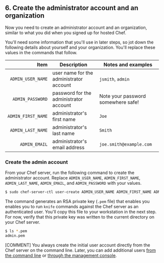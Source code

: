 ## 6. Create the administrator account and an organization

Now you need to create an administrator account and an organization, similar to what you did when you signed up for hosted Chef.

You'll need some information that you'll use in later steps, so jot down the following details about yourself and your organization. You'll replace these values in the commands that follow.

| Item                | Description |    Notes and examples |
|----------------------------------:|------------|----------|
| <code class="placeholder">ADMIN\_USER\_NAME</code>  | user name for the administrator account | `jsmith`, `admin` |
| <code class="placeholder">ADMIN\_PASSWORD</code>   | password for the administrator account | Note your password somewhere safe! |
| <code class="placeholder">ADMIN\_FIRST\_NAME</code> | administrator's first name | `Joe` |
| <code class="placeholder">ADMIN\_LAST\_NAME</code>  | administrator's last name | `Smith` |
| <code class="placeholder">ADMIN\_EMAIL</code>      | administrator's email address | `joe.smith@example.com` |

### Create the admin account

From your Chef server, run the following command to create the administrator account. Replace <code class="placeholder">ADMIN\_USER\_NAME</code>, <code class="placeholder">ADMIN\_FIRST\_NAME</code>, <code class="placeholder">ADMIN\_LAST\_NAME</code>, <code class="placeholder">ADMIN\_EMAIL</code>, and <code class="placeholder">ADMIN\_PASSWORD</code> with your values.

```bash
$ sudo chef-server-ctl user-create ADMIN_USER_NAME ADMIN_FIRST_NAME ADMIN_LAST_NAME ADMIN_EMAIL ADMIN_PASSWORD --filename ADMIN_USER_NAME.pem
```

The command generates an RSA private key (<code class="file-path">.pem</code> file) that enables you enables you to run `knife` commands against the Chef server as an authenticated user. You'll copy this file to your workstation in the next step. For now, verify that this private key was written to the current directory on your Chef server.

```bash
$ ls *.pem
admin.pem
```

[COMMENT] You always create the initial user account directly from the Chef server on the command line. Later, you can add additional users [from the command line](https://docs.chef.io/server_orgs.html) or [through the management console](https://docs.chef.io/manage.html#admin).
